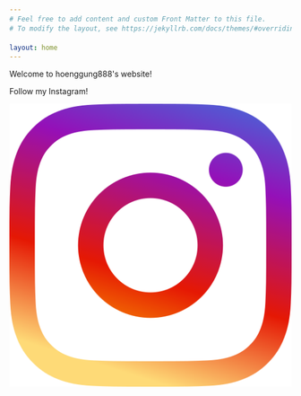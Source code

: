 ```yaml
---
# Feel free to add content and custom Front Matter to this file.
# To modify the layout, see https://jekyllrb.com/docs/themes/#overriding-theme-defaults

layout: home
---
```


Welcome to hoenggung888's website!

Follow my Instagram!

[![Instagram (hoenggung888)](instagram.webp)](https://www.instagram.com/invites/contact/?i=nc84sueatifif8&utm_content=m7j56aa)

